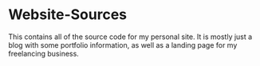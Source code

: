 # Website-Sources
This contains all of the source code for my personal site. It is mostly just a blog with some portfolio information, 
as well as a landing page for my freelancing business.